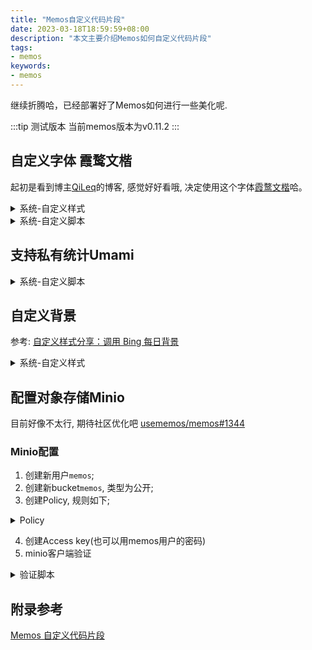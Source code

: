 ```yaml
---
title: "Memos自定义代码片段"
date: 2023-03-18T18:59:59+08:00
description: "本文主要介绍Memos如何自定义代码片段"
tags:
- memos
keywords:
- memos
---
```


<!-- truncate -->

继续折腾哈，已经部署好了Memos如何进行一些美化呢.

:::tip 测试版本
当前memos版本为v0.11.2
:::

## 自定义字体 霞鹜文楷

起初是看到博主[QiLeq](https://qileq.com/about/site/#%E8%AE%BE%E7%BD%AE%E5%AD%97%E4%BD%93)的博客, 感觉好好看哦, 决定使用这个字体[霞鹜文楷](https://github.com/lxgw/LxgwWenKai)哈。

<details>
<summary>系统-自定义样式</summary>

```css title="自定义样式"
body{font-family: "LXGW WenKai Screen", sans-serif !important;}
```

</details>

<details>
<summary>系统-自定义脚本</summary>

```js title="自定义脚本"
function changeFont() {
  const link = document.createElement("link");
  link.rel = "stylesheet";
  link.type = "text/css";
  link.href = "https://cdn.staticfile.org/lxgw-wenkai-screen-webfont/1.7.0/lxgwwenkaiscreen.css";
  document.head.append(link);
};
changeFont()
```

</details>

## 支持私有统计Umami

<details>
<summary>系统-自定义脚本</summary>

```js title="自定义脚本"
function loadUmami() {
const script = document.createElement('script');
script.async = true;
script.defer = true;
script.setAttribute("data-website-id","example-website-id");
script.src = "https://umami.example.domain/umami.js";
document.body.append(script);
};
loadUmami()
```

</details>

## 自定义背景

参考: [自定义样式分享：调用 Bing 每日背景](https://github.com/usememos/memos/discussions/976)

<details>
<summary>系统-自定义样式</summary>

```css title="Bing每日背景"
#root>div:nth-child(1) {
    background-image: url('https://bing.immmmm.com/img/bing?region=zh-CN&type=image');
    background-position: center;
    background-size: cover;
    background-attachment: fixed;
}
#root>div>div.justify-center {
    background-color: rgba(244 244 245 / 30%) !important;
}
#root main,
#root header,
#root aside {
    background-color: rgba(244 244 245 / 60%) !important;
}
.dark #root>div>div.justify-center {
    background-color: rgba(39 39 42 / 30%) !important;
}
.dark #root main,
.dark #root header,
.dark #root aside {
    background-color: rgba(39 39 42 / 60%) !important;
}
.dark .memo-content-wrapper>.expand-btn-container>div.absolute {
    background-color: rgba(39 39 42 / 30%) !important;
}
#root main>div:nth-child(1)>div:nth-child(1)>div:nth-child(2) {
    background-color: transparent !important;
}
#root>div:nth-child(1)>div:nth-child(2)>div:nth-child(1) {
    z-index: 20;
}
#root header {
    min-height: 100vh;
}
#root main>div {
    justify-content: space-between;
}
```

</details>

## 配置对象存储Minio

目前好像不太行, 期待社区优化吧 [usememos/memos#1344](https://github.com/usememos/memos/issues/1344)

### Minio配置

1. 创建新用户`memos`;
2. 创建新bucket`memos`, 类型为公开;
3. 创建Policy, 规则如下;

<details>
<summary>Policy</summary>

```json title="memos policy"
{
    "Version": "2012-10-17",
    "Statement": [
        {
            "Effect": "Allow",
            "Action": [
                "s3:*"
            ],
            "Resource": [
                "arn:aws:s3:::memos"
            ]
        }
    ]
}
```

</details>

4. 创建Access key(也可以用memos用户的密码)
5. minio客户端验证

<details>
<summary>验证脚本</summary>

```bash title="验证"
mc alias set memos https://memos.ysicing.local memos zuf+tfteSlswRu7BJ86wekitnifILbZam1KYY3TG   --api "s3v4"
 mc ls memos/
```

</details>

## 附录参考

[Memos 自定义代码片段](https://immmmm.com/memos-diy-style/)


